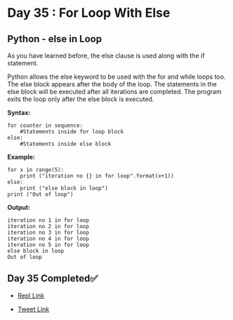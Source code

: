 # Day 35 : For Loop With Else

## Python - else in Loop
As you have learned before, the else clause is used along with the if statement.

Python allows the else keyword to be used with the for and while loops too. The else block appears after the body of the loop. The statements in the else block will be executed after all iterations are completed. The program exits the loop only after the else block is executed.

**Syntax:**
```
for counter in sequence:
    #Statements inside for loop block
else:
    #Statements inside else block
```

**Example:**
```
for x in range(5):
    print ("iteration no {} in for loop".format(x+1))
else:
    print ("else block in loop")
print ("Out of loop")
```

**Output:**
```
iteration no 1 in for loop
iteration no 2 in for loop
iteration no 3 in for loop
iteration no 4 in for loop
iteration no 5 in for loop
else block in loop
Out of loop
```

## Day 35 Completed✅ 

* [Repl Link](https://replit.com/@kishanrajput23/35-Day-35-For-loop-with-else)

* [Tweet Link](https://twitter.com/kishan_rajput23/status/1609535573102071810?s=20&t=c0btCyx11upWUh4zl753Bg)
